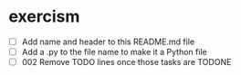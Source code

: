 # exercism

- [ ] Add name and header to this README.md file
- [ ] Add a .py to the file name to make it a Python file
- [ ] 002 Remove TODO lines once those tasks are TODONE
